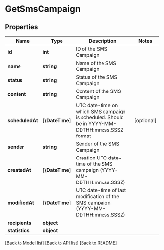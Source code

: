 # GetSmsCampaign

## Properties
Name | Type | Description | Notes
------------ | ------------- | ------------- | -------------
**id** | **int** | ID of the SMS Campaign | 
**name** | **string** | Name of the SMS Campaign | 
**status** | **string** | Status of the SMS Campaign | 
**content** | **string** | Content of the SMS Campaign | 
**scheduledAt** | [**\DateTime**] | UTC date-time on which SMS campaign is scheduled. Should be in YYYY-MM-DDTHH:mm:ss.SSSZ format | [optional] 
**sender** | **string** | Sender of the SMS Campaign | 
**createdAt** | [**\DateTime**] | Creation UTC date-time of the SMS campaign (YYYY-MM-DDTHH:mm:ss.SSSZ) | 
**modifiedAt** | [**\DateTime**] | UTC date-time of last modification of the SMS campaign (YYYY-MM-DDTHH:mm:ss.SSSZ) | 
**recipients** | **object** |  | 
**statistics** | **object** |  | 

[[Back to Model list]](../../README.md#documentation-for-models) [[Back to API list]](../../README.md#documentation-for-api-endpoints) [[Back to README]](../../README.md)


